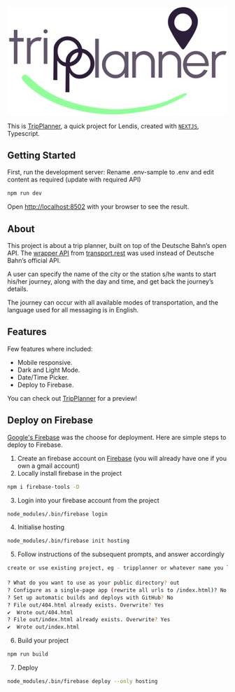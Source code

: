 <img src="https://raw.githubusercontent.com/leyume/tp/7f67d1658457ec587f39fc9a8c34b0c884974706/public/img/logo-light.svg" />

This is [TripPlanner](https://tripplannerx.web.app/), a quick project for Lendis, created with [`NEXTJS`](https://github.com/vercel/next.js/tree/canary/packages/create-next-app), Typescript.

## Getting Started

First, run the development server:
Rename .env-sample to .env and edit content as required (update with required API)

```bash
npm run dev
```

Open [http://localhost:8502](http://localhost:8502) with your browser to see the result.

## About
This project is about a trip planner, built on top of the Deutsche Bahn’s open API. The [wrapper API](https://v5.db.transport.rest/) from [transport.rest](https://transport.rest/) was used instead of Deutsche Bahn’s official API.

A user can specify the name of the city or the station s/he wants to start his/her journey, along with the day and time, and get back the journey’s details.

The journey can occur with all available modes of transportation, and the language used for all messaging is in English.


## Features

Few features where included:

- Mobile responsive.
- Dark and Light Mode.
- Date/Time Picker.
- Deploy to Firebase.

You can check out [TripPlanner](https://tripplannerx.web.app/) for a preview!

## Deploy on Firebase

[Google's Firebase](https://console.firebase.google.com/) was the choose for deployment.
Here are simple steps to deploy to Firebase.

1. Create an firebase account on [Firebase](https://console.firebase.google.com/) (you will already have one if you own a gmail account)
2. Locally install firebase in the project
```bash
npm i firebase-tools -D
```
3. Login into your firebase account from the project
```bash
node_modules/.bin/firebase login
```

4. Initialise hosting
```bash
node_modules/.bin/firebase init hosting
```
5. Follow instructions of the subsequent prompts, and answer accordingly
```bash
create or use existing project, eg - tripplanner or whatever name you like

? What do you want to use as your public directory? out
? Configure as a single-page app (rewrite all urls to /index.html)? No
? Set up automatic builds and deploys with GitHub? No
? File out/404.html already exists. Overwrite? Yes
✔  Wrote out/404.html
? File out/index.html already exists. Overwrite? Yes
✔  Wrote out/index.html
```

6. Build your project
```bash
npm run build
```

7. Deploy
```bash
node_modules/.bin/firebase deploy --only hosting
```
